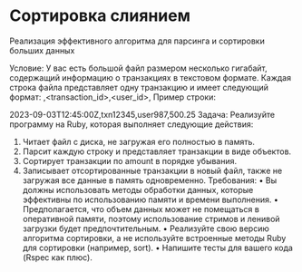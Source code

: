 # Сортировка слиянием
Реализация эффективного алгоритма для парсинга и сортировки больших данных

Условие:
У вас есть большой файл размером несколько гигабайт, содержащий информацию о
транзакциях в текстовом формате. Каждая строка файла представляет одну транзакцию и
имеет следующий формат:
<timestamp>,<transaction_id>,<user_id>,<amount>
Пример строки:

2023-09-03T12:45:00Z,txn12345,user987,500.25
Задача: Реализуйте программу на Ruby, которая выполняет следующие действия:
1. Читает файл с диска, не загружая его полностью в память.
2. Парсит каждую строку и представляет транзакции в виде объектов.
3. Сортирует транзакции по amount в порядке убывания.
4. Записывает отсортированные транзакции в новый файл, также не загружая все данные
в память одновременно.
Требования:
• Вы должны использовать методы обработки данных, которые эффективны по
использованию памяти и времени выполнения.
• Предполагается, что объем данных может не помещаться в оперативной памяти,
поэтому использование стримов и ленивой загрузки будет предпочтительным.
• Реализуйте свою версию алгоритма сортировки, а не используйте встроенные методы
Ruby для сортировки (например, sort).
• Напишите тесты для вашего кода (Rspec как плюс).
